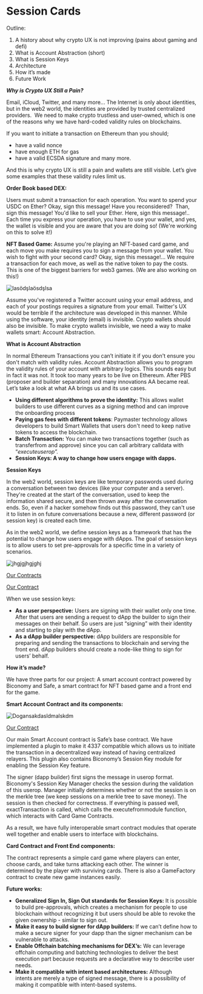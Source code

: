# Session Cards

Outline:

1. A history about why crypto UX is not improving (pains about gaming and defi)
2. What is Account Abstraction (short)
3. What is Session Keys
4. Architecture
5. How it’s made
6. Future Work

**_Why is Crypto UX Still a Pain?_**

Email, iCloud, Twitter, and many more... The Internet is only about identities, but in the web2 world, the identities are provided by trusted centralized providers.  We need to make crypto trustless and user-owned, which is one of the reasons why we have hard-coded validity rules on blockchains.

If you want to initiate a transaction on Ethereum than you should;

- have a valid nonce
- have enough ETH for gas
- have a valid ECSDA signature and many more.

And this is why crypto UX is still a pain and wallets are still visible. Let’s give some examples that these validity rules limit us.

**Order Book based DEX:**

Users must submit a transaction for each operation. You want to spend your USDC on Ether? Okay, sign this message! Have you reconsidered?  Than, sign this message! You'd like to sell your Ether. Here, sign this message!.. Each time you express your operation, you have to use your wallet, and yes, the wallet is visible and you are aware that you are doing so! (We're working on this to solve it!)

**NFT Based Game:**
Assume you're playing an NFT-based card game, and each move you make requires you to sign a message from your wallet. You wish to fight with your second card? Okay, sign this message!... We require a transaction for each move, as well as the native token to pay the costs. This is one of the biggest barriers for web3 games. (We are also working on this!)

![lasödşlaösdşlsa](https://github.com/itublockchain/eth-paris-session-key/assets/71966179/57c58651-5dde-4c11-8baf-51cc6bf244b3)


Assume you've registered a Twitter account using your email address, and each of your postings requires a signature from your email. Twitter's UX would be terrible if the architecture was developed in this manner. While using the software, your identity (email) is invisible. Crypto wallets should also be invisible. To make crypto wallets invisible, we need a way to make wallets smart: Account Abstraction.

**What is Account Abstraction**

In normal Ethereum Transactions you can’t initiate it if you don't ensure you don't match with validity rules. Account Abstraction allows you to program the validity rules of your account with arbitrary logics. This sounds easy but in fact it was not. It took too many years to be live on Ethereum. After PBS (proposer and builder separation) and many innovations AA became real. Let’s take a look at what AA brings us and its use cases.

- **Using different algorithms to prove the identity:** This allows wallet builders to use different curves as a signing method and can improve the onboarding process
- **Paying gas fees with different tokens**: Paymaster technology allows developers to build Smart Wallets that users don't need to keep native tokens to access the blockchain.
- **Batch Transaction:** You can make two transactions together (such as transferfrom and approve) since you can call arbitrary calldata with “_executeuserop”._
- **Session Keys: A way to change how users engage with dapps.**

**Session Keys**

In the web2 world, session keys are like temporary passwords used during a conversation between two devices (like your computer and a server). They're created at the start of the conversation, used to keep the information shared secure, and then thrown away after the conversation ends. So, even if a hacker somehow finds out this password, they can't use it to listen in on future conversations because a new, different password (or session key) is created each time.

As in the web2 world, we define session keys as a framework that has the potential to change how users engage with dApps. The goal of session keys is to allow users to set pre-approvals for a specific time in a variety of scenarios.

![jhgjgjhgjghj](https://github.com/itublockchain/eth-paris-session-key/assets/71966179/37be882c-180e-462a-ae95-e81e1eb61905)



[Our Contracts](./account-contracts/contracts/Safe4337SessionKeyModule.sol)

[Our Contract](./account-contracts//contracts/GameSessionValidationModule.sol)

When we use session keys:

- **As a user perspective:** Users are signing with their wallet only one time. After that users are sending a request to dApp the builder to sign their messages on their behalf. So users are just “signing” with their identity and starting to play with the dApp.
- **As a dApp builder perspective:** dApp builders are responsible for preparing and sending the transactions to blockchain and serving the front end. dApp builders should create a node-like thing to sign for users’ behalf.

**How it’s made?**

We have three parts for our project: A smart account contract powered by Biconomy and Safe, a smart contract for NFT based game and a front end for the game.

**Smart Account Contract and its components:**

![Dogansakdasldmalskdm](https://github.com/itublockchain/eth-paris-session-key/assets/71966179/d3c19573-7388-4847-abe7-b66261bd61b0)



[Our Contract](./account-contracts//contracts/Safe4337SessionKeyModule.sol)

Our main Smart Account contract is Safe’s base contract. We have implemented a plugin to make it 4337 compatible which allows us to initiate the transaction in a decentralized way instead of having centralized relayers. This plugin also contains Biconomy’s Session Key module for enabling the Session Key feature.

The signer (dapp builder) first signs the message in userop format. Biconomy's Session Key Manager checks the session during the validation of this userop. Manager initially determines whether or not the session is on the merkle tree (we keep sessions on a merkle tree to save money). The session is then checked for correctness. If everything is passed well, exactTransaction is called, which calls the executefrommodule function, which interacts with Card Game Contracts.

As a result, we have fully interoperable smart contract modules that operate well together and enable users to interface with blockchains.

**Card Contract and Front End components:**

The contract represents a simple card game where players can enter, choose cards, and take turns attacking each other. The winner is determined by the player with surviving cards. There is also a GameFactory contract to create new game instances easily.

**Future works:**

- **Generalized Sign In, Sign Out standards for Session Keys:** It is possible to build pre-approvals, which creates a mechanism for people to use blockchain without recognizing it but users should be able to revoke the given ownership - similar to sign out.
- **Make it easy to build signer for dApp builders:** If we can’t define how to make a secure signer for your dapp than the signer mechanism can be vulnerable to attacks.
- **Enable Offchain batching mechanisms for DEX’s:** We can leverage offchain computing and batching technologies to deliver the best execution part because requests are a declarative way to describe user needs.
- **Make it compatible with intent based architectures:** Although intents are merely a type of signed message, there is a possibility of making it compatible with intent-based systems.
